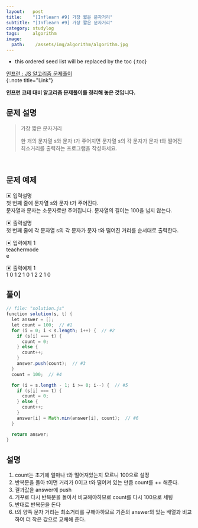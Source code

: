 ```yaml
---
layout:   post
title:    "[Inflearn #9] 가장 짧은 문자거리"
subtitle: "[Inflearn #9] 가장 짧은 문자거리"
category: studylog
tags:     algorithm
image:
  path:    /assets/img/algorithm/algorithm.jpg
---
```


<!--more-->

[인프런 : JS 알고리즘 문제풀이]:https://www.inflearn.com/course/%EC%9E%90%EB%B0%94%EC%8A%A4%ED%81%AC%EB%A6%BD%ED%8A%B8-%EC%95%8C%EA%B3%A0%EB%A6%AC%EC%A6%98-%EB%AC%B8%EC%A0%9C%ED%92%80%EC%9D%B4

* this ordered seed list will be replaced by the toc
{:toc}  

[인프런 : JS 알고리즘 문제풀이]  
{:.note title="Link"}  

__인프런 코테 대비 알고리즘 문제풀이를 정리해 놓은 것입니다.__  

## 문제 설명  

>가장 짧은 문자거리  
>
>한 개의 문자열 s와 문자 t가 주어지면 문자열 s의 각 문자가 문자 t와 떨어진  
>최소거리를 출력하는 프로그램을 작성하세요.  


<br>  

## 문제 예제  

▣ 입력설명  
첫 번째 줄에 문자열 s와 문자 t가 주어진다.  
문자열과 문자는 소문자로만 주어집니다. 문자열의 길이는 100을 넘지 않는다.  

▣ 출력설명  
첫 번째 줄에 각 문자열 s의 각 문자가 문자 t와 떨어진 거리를 순서대로 출력한다.  

▣ 입력예제 1  
teachermode  
e  

▣ 출력예제 1  
1 0 1 2 1 0 1 2 2 1 0  


## 풀이  

```java
// file: "solution.js"
function solution(s, t) {
  let answer = []; 
  let count = 100;  // #1
  for (i = 0; i < s.length; i++) {  // #2
    if (s[i] === t) {
      count = 0;
    } else {
      count++;
    }
    answer.push(count);  // #3
  }
  count = 100;  // #4

  for (i = s.length - 1; i >= 0; i--) {  // #5
    if (s[i] === t) {
      count = 0;
    } else {
      count++;
    }
    answer[i] = Math.min(answer[i], count);  // #6
  }

  return answer;
}
```

## 설명  

1. count는 초기에 얼마나 t와 떨어져있는지 모르니 100으로 설정  
2. 반복문을 돌아 t이면 거리가 0이고 t와 떨어져 있는 만큼 count를 ++ 해준다.  
3. 결과값을 answer에 push  
4. 거꾸로 다시 반복문을 돌아서 비교해야하므로 count를 다시 100으로 세팅  
5. 반대로 반복문을 돈다  
6. t의 양쪽 문자 거리는 최소거리를 구해야하므로 기존의 answer의 있는 배열과
비교하여 더 작은 값으로 교체해 준다.  

